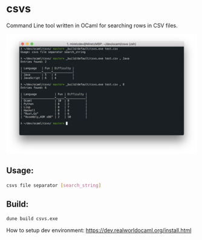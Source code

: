 # csvs

Command Line tool written in OCaml for searching rows in CSV files.

<img src="screenshot.png" />

## Usage:
```bash
csvs file separator [search_string]
```

## Build:
```bash
dune build csvs.exe
```

How to setup dev environment:
https://dev.realworldocaml.org/install.html
